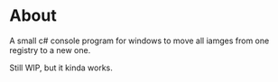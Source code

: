 # About
A small c# console program for windows to move all iamges from one registry to a new one.

Still WIP, but it kinda works.
